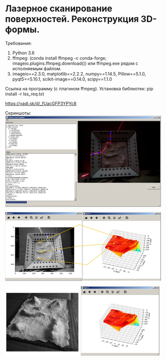 # Лазерное сканирование поверхностей. Реконструкция 3D-формы.

Требования:
1. Python 3.6
2. ffmpeg: (conda install ffmpeg -c conda-forge; imageio.plugins.ffmpeg.download()) или ffmpeg.exe рядом с исполняемым файлом.
3. imageio==2.3.0, matplotlib==2.2.2, numpy==1.14.5, Pillow==5.1.0, pyqt5==5.10.1, scikit-image==0.14.0, scipy==1.1.0

Ссылка на программу (c плагином ffmpeg).
Установка библиотек: pip install -r lss_req.txt

https://yadi.sk/d/_fUacGFP3YPYc8

Скриншоты:
![alt tag](https://raw.githubusercontent.com/fedotov2a/TSU/master/_mw/res/Screenshot_222.jpg)

![alt tag](https://raw.githubusercontent.com/fedotov2a/TSU/master/_mw/res/Screenshot_223.jpg)

![alt tag](https://raw.githubusercontent.com/fedotov2a/TSU/master/_mw/res/rr.jpg)
